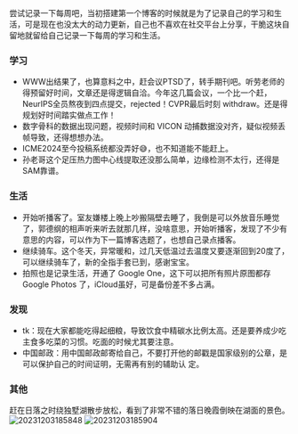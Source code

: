 尝试记录一下每周吧，当初搭建第一个博客的时候就是为了记录自己的学习和生活，可是现在也没太大的动力更新，自己也不喜欢在社交平台上分享，干脆这块自留地就留给自己记录一下每周的学习和生活。
### 学习
- WWW出结果了，也算意料之中，赶会议PTSD了，转手期刊吧。听劳老师的得预留好时间，文章还是得逻辑自洽。今年这几篇会议，一个比一个赶，NeurIPS全员熬夜到四点提交，rejected！CVPR最后时刻 withdraw。还是得规划好时间踏实做点工作！
- 数字骨科的数据出现问题，视频时间和 VICON 动捕数据没对齐，疑似视频丢帧导致，还得想想办法。
- ICME2024至今投稿系统都没弄好😅，也不知道能不能赶上。
- 孙老哥这个足压热力图中心线提取还没那么简单，边缘检测不太行，还得是SAM靠谱。
### 生活
- 开始听播客了。室友嫌楼上晚上吵搬隔壁去睡了，我倒是可以外放音乐睡觉了，郭德纲的相声听来听去就那几样，没啥意思，开始听播客，发现了不少有意思的内容，可以作为下一篇博客选题了，也想自己录点播客。
- 继续骑车。这个冬天，异常暖和，过几天低温过去温度又要逐渐回到20度了，可以继续骑车了，新的全指手套已到，感谢宝宝。
- 拍照也是记录生活，开通了 Google One，这下可以把所有照片原图都存 Google Photos 了，iCloud虽好，可是备份差不多占满。
### 发现
- tk：现在大家都能吃得起细粮，导致饮食中精碳水比例太高。还是要养成少吃主食多吃菜的习惯。吃面的时候尤其要注意。
- 中国邮政：用中国邮政邮寄给自己，不要打开他的邮戳是国家级别的公章，是可以保护自己的时间证明，无需再有别的辅助认
定。
### 其他
赶在日落之时绕独墅湖散步放松，看到了非常不错的落日晚霞倒映在湖面的景色。
![20231203185848](https://github.com/veekly/veekly.github.io/assets/152577482/40d1a12b-937b-4c2b-91ea-599c90d3abb1) ![20231203185904](https://github.com/veekly/veekly.github.io/assets/152577482/92f18585-f6f3-488f-ae39-1a786c812f02)
